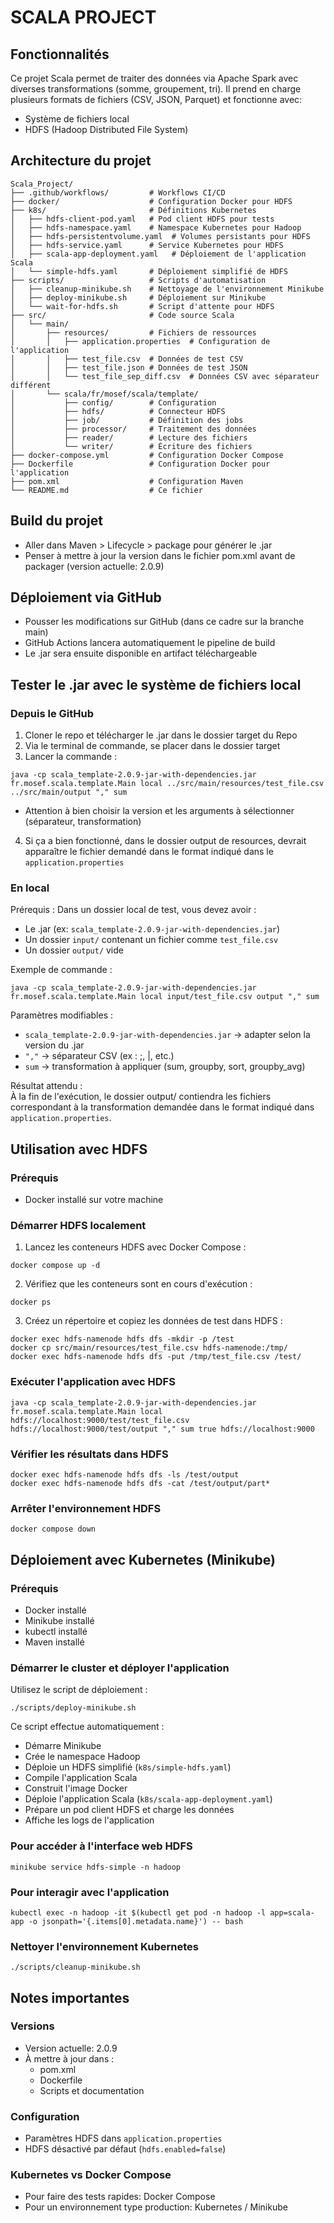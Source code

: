 # SCALA PROJECT

## Fonctionnalités
Ce projet Scala permet de traiter des données via Apache Spark avec diverses transformations (somme, groupement, tri). Il prend en charge plusieurs formats de fichiers (CSV, JSON, Parquet) et fonctionne avec:
- Système de fichiers local
- HDFS (Hadoop Distributed File System)

## Architecture du projet
```
Scala_Project/
├── .github/workflows/         # Workflows CI/CD
├── docker/                    # Configuration Docker pour HDFS
├── k8s/                       # Définitions Kubernetes
│   ├── hdfs-client-pod.yaml   # Pod client HDFS pour tests
│   ├── hdfs-namespace.yaml    # Namespace Kubernetes pour Hadoop
│   ├── hdfs-persistentvolume.yaml  # Volumes persistants pour HDFS
│   ├── hdfs-service.yaml      # Service Kubernetes pour HDFS
│   ├── scala-app-deployment.yaml   # Déploiement de l'application Scala
│   └── simple-hdfs.yaml       # Déploiement simplifié de HDFS
├── scripts/                   # Scripts d'automatisation
│   ├── cleanup-minikube.sh    # Nettoyage de l'environnement Minikube
│   ├── deploy-minikube.sh     # Déploiement sur Minikube
│   └── wait-for-hdfs.sh       # Script d'attente pour HDFS
├── src/                       # Code source Scala
│   └── main/
│       ├── resources/         # Fichiers de ressources
│       │   ├── application.properties  # Configuration de l'application
│       │   ├── test_file.csv  # Données de test CSV
│       │   ├── test_file.json # Données de test JSON
│       │   └── test_file_sep_diff.csv  # Données CSV avec séparateur différent
│       └── scala/fr/mosef/scala/template/
│           ├── config/        # Configuration
│           ├── hdfs/          # Connecteur HDFS
│           ├── job/           # Définition des jobs
│           ├── processor/     # Traitement des données
│           ├── reader/        # Lecture des fichiers
│           └── writer/        # Écriture des fichiers
├── docker-compose.yml         # Configuration Docker Compose
├── Dockerfile                 # Configuration Docker pour l'application
├── pom.xml                    # Configuration Maven
└── README.md                  # Ce fichier
```

## Build du projet
- Aller dans Maven > Lifecycle > package pour générer le .jar
- Penser à mettre à jour la version dans le fichier pom.xml avant de packager (version actuelle: 2.0.9)

## Déploiement via GitHub
- Pousser les modifications sur GitHub (dans ce cadre sur la branche main)
- GitHub Actions lancera automatiquement le pipeline de build
- Le .jar sera ensuite disponible en artifact téléchargeable

## Tester le .jar avec le système de fichiers local

### Depuis le GitHub
1. Cloner le repo et télécharger le .jar dans le dossier target du Repo
2. Via le terminal de commande, se placer dans le dossier target
3. Lancer la commande :
```
java -cp scala_template-2.0.9-jar-with-dependencies.jar fr.mosef.scala.template.Main local ../src/main/resources/test_file.csv ../src/main/output "," sum
```
   - Attention à bien choisir la version et les arguments à sélectionner (séparateur, transformation)

4. Si ça a bien fonctionné, dans le dossier output de resources, devrait apparaître le fichier demandé dans le format indiqué dans le `application.properties`

### En local
Prérequis : Dans un dossier local de test, vous devez avoir :
- Le .jar (ex: `scala_template-2.0.9-jar-with-dependencies.jar`)
- Un dossier `input/` contenant un fichier comme `test_file.csv`
- Un dossier `output/` vide

Exemple de commande :
```
java -cp scala_template-2.0.9-jar-with-dependencies.jar fr.mosef.scala.template.Main local input/test_file.csv output "," sum
```

Paramètres modifiables :
- `scala_template-2.0.9-jar-with-dependencies.jar` → adapter selon la version du .jar
- `","` → séparateur CSV (ex : ;, |, etc.)
- `sum` → transformation à appliquer (sum, groupby, sort, groupby_avg)

Résultat attendu :  
À la fin de l'exécution, le dossier output/ contiendra les fichiers correspondant à la transformation demandée dans le format indiqué dans `application.properties`.

## Utilisation avec HDFS

### Prérequis
- Docker installé sur votre machine

### Démarrer HDFS localement
1. Lancez les conteneurs HDFS avec Docker Compose :
```
docker compose up -d
```
2. Vérifiez que les conteneurs sont en cours d'exécution :
```
docker ps
```
3. Créez un répertoire et copiez les données de test dans HDFS :
```
docker exec hdfs-namenode hdfs dfs -mkdir -p /test
docker cp src/main/resources/test_file.csv hdfs-namenode:/tmp/
docker exec hdfs-namenode hdfs dfs -put /tmp/test_file.csv /test/
```

### Exécuter l'application avec HDFS
```
java -cp scala_template-2.0.9-jar-with-dependencies.jar fr.mosef.scala.template.Main local hdfs://localhost:9000/test/test_file.csv hdfs://localhost:9000/test/output "," sum true hdfs://localhost:9000
```

### Vérifier les résultats dans HDFS
```
docker exec hdfs-namenode hdfs dfs -ls /test/output
docker exec hdfs-namenode hdfs dfs -cat /test/output/part*
```

### Arrêter l'environnement HDFS
```
docker compose down
```

## Déploiement avec Kubernetes (Minikube)

### Prérequis
- Docker installé
- Minikube installé
- kubectl installé
- Maven installé

### Démarrer le cluster et déployer l'application
Utilisez le script de déploiement :
```
./scripts/deploy-minikube.sh
```
Ce script effectue automatiquement :
- Démarre Minikube
- Crée le namespace Hadoop
- Déploie un HDFS simplifié (`k8s/simple-hdfs.yaml`)
- Compile l'application Scala
- Construit l'image Docker
- Déploie l'application Scala (`k8s/scala-app-deployment.yaml`)
- Prépare un pod client HDFS et charge les données
- Affiche les logs de l'application

### Pour accéder à l'interface web HDFS
```
minikube service hdfs-simple -n hadoop
```

### Pour interagir avec l'application
```
kubectl exec -n hadoop -it $(kubectl get pod -n hadoop -l app=scala-app -o jsonpath='{.items[0].metadata.name}') -- bash
```

### Nettoyer l'environnement Kubernetes
```
./scripts/cleanup-minikube.sh
```

## Notes importantes

### Versions
- Version actuelle: 2.0.9
- À mettre à jour dans :
  - pom.xml
  - Dockerfile
  - Scripts et documentation

### Configuration
- Paramètres HDFS dans `application.properties`
- HDFS désactivé par défaut (`hdfs.enabled=false`)

### Kubernetes vs Docker Compose
- Pour faire des tests rapides: Docker Compose
- Pour un environnement type production: Kubernetes / Minikube
